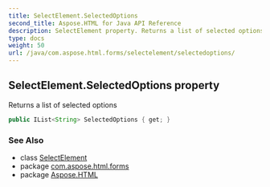 ```yaml
---
title: SelectElement.SelectedOptions
second_title: Aspose.HTML for Java API Reference
description: SelectElement property. Returns a list of selected options
type: docs
weight: 50
url: /java/com.aspose.html.forms/selectelement/selectedoptions/
---
```

## SelectElement.SelectedOptions property

Returns a list of selected options

```java
public IList<String> SelectedOptions { get; }
```

### See Also

* class [SelectElement](../)
* package [com.aspose.html.forms](../../selectelement/)
* package [Aspose.HTML](../../../)
